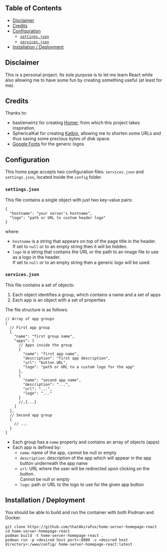 ## Table of Contents

<!-- TOC -->

* [Disclaimer](#disclaimer)
* [Credits](#credits)
* [Configuration](#configuration)
  * [`settings.json`](#settingsjson)
  * [`services.json`](#servicesjson)
* [Installation / Deployment](#installation--deployment)

<!-- TOC -->

## Disclaimer

This is a personal project. Its sole purpose is to let me learn React while also
allowing me to have some fun by creating something useful (at least for me).

## Credits

Thanks to:

- bastienwirtz for creating [Homer](https://github.com/bastienwirtz/homer), from
  which this project takes inspiration.
- SphericalKat for creating [Katbin](https://github.com/SphericalKat), allowing
  me to shorten some URLs and thus saving some precious bytes of disk space.
- [Google Fonts](https://fonts.google.com/) for the generic logos

## Configuration

This home page accepts two configuration files: `services.json` and
`settings.json`, located inside the `config` folder.

### `settings.json`

This file contains a single object with just two key-value pairs:

```json5
{
  "hostname": "your server's hostname",
  "logo": "path or URL to custom header logo"
}
```

where:

- `hostname` is a string that appears on top of the page title in the header.\
  If set to `null` or to an empty string then it will be hidden.
- `logo` is a string that contains the URL or the path to an image file to use
  as a logo in the header.\
  If set to `null` or to an empty string then a generic logo will be used.

### `services.json`

This file contains a set of objects:

1. Each object identifies a group, which contains a name and a set of apps
2. Each app is an object with a set of properties

The file structure is as follows:

```json5
// Array of app groups
[
  // First app group
  {
    "name": "first group name",
    "apps": [
      // Apps inside the group
      {
        "name": "first app name",
        "description": "first app description",
        "url": "button URL",
        "logo": "path or URL to a custom logo for the app"
      },
      {
        "name": "second app name",
        "description": "...",
        "url": "...",
        "logo": "..."
      }
      //,{...}
    ]
  },
  // Second app group
  {
    // ...
  }
]
```

- Each group has a `name` property and contains an array of objects (apps)
- Each app is defined by:
    - `name`: name of the app, cannot be null or empty
    - `description`: description of the app which will appear in the app button
      underneath the app name
    - `url`: URL where the user will be redirected upon clicking on the button.\
      Cannot be null or empty
    - `logo`: path or URL to the logo to use for the given app button

## Installation / Deployment

You should be able to build and run the container with both Podman and Docker.

```text
git clone https://github.com/thatAkiraFox/home-server-homepage-react
cd home-server-homepage-react
podman build -t home-server-homepage-react .
podman run -p <desired host port>:8080 -v <desired host directory>:/www/config/ home-server-homepage-react:latest
```
